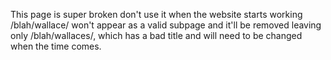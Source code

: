 This page is super broken don't use it when the website starts working /blah/wallace/ won't appear as a valid subpage and it'll be removed leaving only /blah/wallaces/, which has a bad title and will need to be changed when the time comes.
